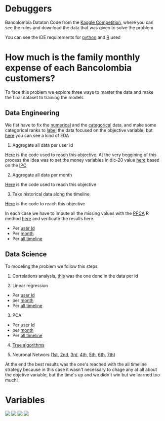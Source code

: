 # Debuggers
Bancolombia Dataton Code from the [Kaggle Competition](https://www.kaggle.com/c/datatonbc-2020), where you can see the rules and download the data that was given to solve the problem

You can see the IDE requirements for [python](https://github.com/DLesmes/Debuggers/blob/main/requirements.txt) and [R](https://github.com/DLesmes/Debuggers/blob/main/R_requirements.txt) used

# How much is the family monthly expense of each Bancolombia customers? 

To face this problem we explore three ways to master the data and make the final dataset to training the models

## Data Engineering

  We fist have to fix the [numerical](https://github.com/DLesmes/Debuggers/blob/main/80%25/Numerical_Data_Engineering.ipynb) and the [categorical](https://github.com/DLesmes/Debuggers/blob/main/80%25/Categorical_Data_Engineering.ipynb) data, and make some categorical ranks to [label](https://github.com/DLesmes/Debuggers/blob/main/80%25/Labeled%26Dummies_Variables.ipynb) the data focused on the objective variable, but [here](https://github.com/DLesmes/Debuggers/blob/main/80%25/Alomarrano_processing/Data_Engineering.ipynb) you can see a kind of EDA

1. Aggregate all data per user id

  [Here](https://github.com/DLesmes/Debuggers/blob/main/80%25/Calculo%20por%20mes.ipynb) is the code used to reach this objective. At the very beggining of this process the idea was to set the money variables in dic-20 value [here](https://github.com/DLesmes/Debuggers/blob/main/80%25/Indexing_Input_Pesos_Dic_20.ipynb) based on the [IPC](https://totoro.banrep.gov.co/analytics/saw.dll?Download&Format=excel2007&Extension=.xls&BypassCache=true&lang=es&NQUser=publico&NQPassword=publico123&path=%2Fshared%2FSeries%20Estad%C3%ADsticas_T%2F1.%20IPC%20base%202018%2F1.2.%20Por%20a%C3%B1o%2F1.2.5.IPC_Serie_variaciones)

2. Aggregate all data per month

  [Here](https://github.com/DLesmes/Debuggers/blob/main/80%25/Aggregate_all_dataXid.ipynb) is the code used to reach this objective

3. Take historical data along the timeline

  [Here](https://github.com/DLesmes/Debuggers/blob/main/80%25/Alomarrano_processing/Categorical_Data_Engineering-Copy1.ipynb) is the code to reach this objective

In each case we have to impute all the missing values with the [PPCA](https://www.rdocumentation.org/packages/pcaMethods/versions/1.64.0/topics/ppca) R method [here](https://github.com/DLesmes/Debuggers/blob/main/PPCA4missing_values.R) and verificate the results here

  * Per [user Id](https://github.com/DLesmes/Debuggers/tree/main/80%25) 
  * Per [month](https://github.com/DLesmes/Debuggers/blob/main/80%25/Xmes_MissingValuesAnalysis.ipynb)
  * Per [all timeline](https://github.com/DLesmes/Debuggers/blob/main/80%25/Alomarrano_processing/Xmes_MissingValuesAnalysis-Copy1.ipynb)

## Data Science

To modeling the problem we follow this steps

1. Correlations analysis, [this](https://github.com/DLesmes/Debuggers/blob/main/20%25/LinearRegresion.ipynb) was the one done in the data per id

2. Linear regression

  * Per [user Id](https://github.com/DLesmes/Debuggers/blob/main/20%25/Xid_LinearRegresion.ipynb)
  * per [month](https://github.com/DLesmes/Debuggers/blob/main/20%25/Xmes_LinearRegresion.ipynb)
  * Per [all timeline](https://github.com/DLesmes/Debuggers/blob/main/20%25/Alomarrano/Xid_LinearRegresion-Copy1.ipynb)

3. PCA

  * Per [user Id](https://github.com/DLesmes/Debuggers/blob/main/20%25/Xid_PCA.ipynb)
  * per [month](https://github.com/DLesmes/Debuggers/blob/main/20%25/Xmes_PCA.ipynb)
  * Per [all timeline](https://github.com/DLesmes/Debuggers/blob/main/20%25/Alomarrano/Xid_PCA_Second.ipynb)

4. [Tree algorithms](https://github.com/DLesmes/Debuggers/blob/main/20%25/Alomarrano/Default_DT_RF_ET.ipynb)

5. Neuronal Networs ([1st](https://github.com/DLesmes/Debuggers/blob/main/20%25/Alomarrano/NN_littlePig.ipynb), [2nd](https://github.com/DLesmes/Debuggers/blob/main/20%25/Alomarrano/NN_littlePig_Arqui_2.ipynb), [3rd](https://github.com/DLesmes/Debuggers/blob/main/20%25/Alomarrano/NN_littlePig_Arqui_3.ipynb), [4th](https://github.com/DLesmes/Debuggers/blob/main/20%25/Alomarrano/NN_littlePig_Arqui_3_Znorm.ipynb), [5th](https://github.com/DLesmes/Debuggers/blob/main/20%25/Alomarrano/NN_littlePig_Arqui_3_PCACentred_Log.ipynb), [6th](https://github.com/DLesmes/Debuggers/blob/main/20%25/Alomarrano/NN_littlePig_Arqui_4.ipynb), [7th](https://github.com/DLesmes/Debuggers/blob/main/20%25/Alomarrano/NN_littlePig_Arqui_5.ipynb))

At the end the best results was the one's reached with the all timeline strategy because in this case it wasn't necessary to chage any at all about the objetive variable, but the time's up and we didn't win but we learned too much! 

# Variables 

![](https://lh3.googleusercontent.com/-VUl5Px1FM44/YAHrCk-mxEI/AAAAAAAA7K0/ol5P4_yDVa8TO0xW4FFnLINyMWkl5YF5gCK8BGAsYHg/s0/2021-01-15.png)
![](https://lh3.googleusercontent.com/-12r2ykYakkU/YAHrRl3kwyI/AAAAAAAA7K4/QnUGZ7-9-_0nq-b7HHNYTQwQF3mdD1rfwCK8BGAsYHg/s0/2021-01-15.png)
![](https://lh3.googleusercontent.com/-MKVLaMtWpuI/YAHrdbrnlsI/AAAAAAAA7LA/3xljQ_CBm1oCOMTDruuKMIdbvawZ5_VngCK8BGAsYHg/s0/2021-01-15.png)
![](https://lh3.googleusercontent.com/-gEf2taTwiok/YAHrrG7oAeI/AAAAAAAA7LE/vGvhfli0-2An715-4vw3F79glbb5uTrPwCK8BGAsYHg/s0/2021-01-15.png)
